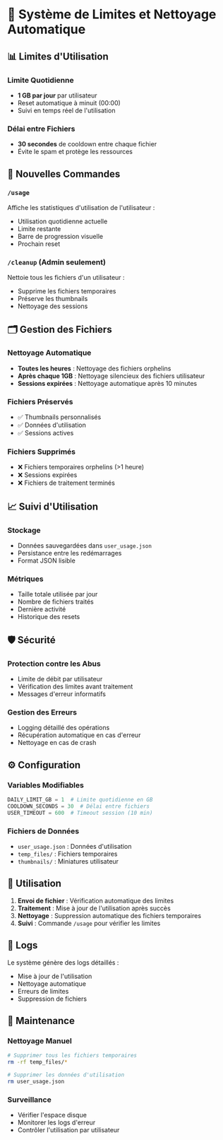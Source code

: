 # 🎯 Système de Limites et Nettoyage Automatique

## 📊 Limites d'Utilisation

### Limite Quotidienne
- **1 GB par jour** par utilisateur
- Reset automatique à minuit (00:00)
- Suivi en temps réel de l'utilisation

### Délai entre Fichiers
- **30 secondes** de cooldown entre chaque fichier
- Évite le spam et protège les ressources

## 🔧 Nouvelles Commandes

### `/usage`
Affiche les statistiques d'utilisation de l'utilisateur :
- Utilisation quotidienne actuelle
- Limite restante
- Barre de progression visuelle
- Prochain reset

### `/cleanup` (Admin seulement)
Nettoie tous les fichiers d'un utilisateur :
- Supprime les fichiers temporaires
- Préserve les thumbnails
- Nettoyage des sessions

## 🗂️ Gestion des Fichiers

### Nettoyage Automatique
- **Toutes les heures** : Nettoyage des fichiers orphelins
- **Après chaque 1GB** : Nettoyage silencieux des fichiers utilisateur
- **Sessions expirées** : Nettoyage automatique après 10 minutes

### Fichiers Préservés
- ✅ Thumbnails personnalisés
- ✅ Données d'utilisation
- ✅ Sessions actives

### Fichiers Supprimés
- ❌ Fichiers temporaires orphelins (>1 heure)
- ❌ Sessions expirées
- ❌ Fichiers de traitement terminés

## 📈 Suivi d'Utilisation

### Stockage
- Données sauvegardées dans `user_usage.json`
- Persistance entre les redémarrages
- Format JSON lisible

### Métriques
- Taille totale utilisée par jour
- Nombre de fichiers traités
- Dernière activité
- Historique des resets

## 🛡️ Sécurité

### Protection contre les Abus
- Limite de débit par utilisateur
- Vérification des limites avant traitement
- Messages d'erreur informatifs

### Gestion des Erreurs
- Logging détaillé des opérations
- Récupération automatique en cas d'erreur
- Nettoyage en cas de crash

## ⚙️ Configuration

### Variables Modifiables
```python
DAILY_LIMIT_GB = 1  # Limite quotidienne en GB
COOLDOWN_SECONDS = 30  # Délai entre fichiers
USER_TIMEOUT = 600  # Timeout session (10 min)
```

### Fichiers de Données
- `user_usage.json` : Données d'utilisation
- `temp_files/` : Fichiers temporaires
- `thumbnails/` : Miniatures utilisateur

## 🚀 Utilisation

1. **Envoi de fichier** : Vérification automatique des limites
2. **Traitement** : Mise à jour de l'utilisation après succès
3. **Nettoyage** : Suppression automatique des fichiers temporaires
4. **Suivi** : Commande `/usage` pour vérifier les limites

## 📝 Logs

Le système génère des logs détaillés :
- Mise à jour de l'utilisation
- Nettoyage automatique
- Erreurs de limites
- Suppression de fichiers

## 🔄 Maintenance

### Nettoyage Manuel
```bash
# Supprimer tous les fichiers temporaires
rm -rf temp_files/*

# Supprimer les données d'utilisation
rm user_usage.json
```

### Surveillance
- Vérifier l'espace disque
- Monitorer les logs d'erreur
- Contrôler l'utilisation par utilisateur 